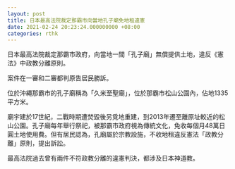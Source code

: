 ```yaml
---
layout: post
title: 日本最高法院裁定那霸市向當地孔子廟免地租違憲
date: 2021-02-24 20:23:24.000000000 +08:00
categories: rthk
---
```


日本最高法院裁定那霸市政府，向當地一間「孔子廟」無償提供土地，違反《憲法》中政教分離原則。

案件在一審和二審都判原告居民勝訴。

位於沖繩那霸市的孔子廟稱為「久米至聖廟」，位於那霸市松山公園內，佔地1335平方米。

廟宇建於17世紀，二戰時期遭焚毀後另覓地重建，到2013年遷至離原址較近的松山公園。孔子廟每年舉行祭祀，被那霸市政府視為傳統文化，免收每個月48萬日圓土地使用費。但有居民認為，孔廟屬於宗教設施，不收地租違反憲法「政教分離」原則，提出訴訟。

最高法院過去曾有兩件不符政教分離的違憲判決，都涉及日本神道教。
